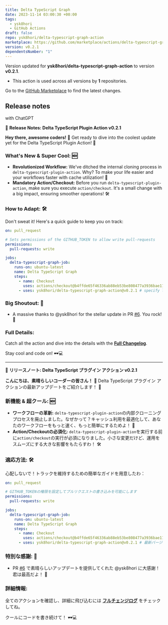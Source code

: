 ```yaml
---
title: Delta TypeScript Graph
date: 2023-11-14 03:00:30 +00:00
tags:
  - ysk8hori
  - GitHub Actions
draft: false
repo: ysk8hori/delta-typescript-graph-action
marketplace: https://github.com/marketplace/actions/delta-typescript-graph
version: v0.2.1
dependentsNumber: "1"
---
```



Version updated for **ysk8hori/delta-typescript-graph-action** to version **v0.2.1**.
- This action is used across all versions by **1** repositories.

Go to the [GitHub Marketplace](https://github.com/marketplace/actions/delta-typescript-graph) to find the latest changes.

## Release notes

with ChatGPT

🚀 **Release Notes: Delta TypeScript Plugin Action v0.2.1**

**Hey there, awesome coders!** 🌟 Get ready to dive into the coolest update yet for the Delta TypeScript Plugin Action! 🎉

### What's New & Super Cool: 🆕
- **Revolutionized Workflow:** We've ditched the internal cloning process in `delta-typescript-plugin-action`. Why? To make your life easier and your workflows faster with cache utilization! 🚀
- **Mandatory Action/Checkout:** Before you run `delta-typescript-plugin-action`, make sure you execute `action/checkout`. It's a small change with a big impact, ensuring smoother operations! 🛠️

### How to Adapt: 🛠️
Don't sweat it! Here's a quick guide to keep you on track:
```yml
on: pull_request

# Sets permissions of the GITHUB_TOKEN to allow write pull-requests
permissions:
  pull-requests: write

jobs:
  delta-typescript-graph-job:
    runs-on: ubuntu-latest
    name: Delta TypeScript Graph
    steps:
      - name: Checkout
        uses: actions/checkout@b4ffde65f46336ab88eb53be808477a3936bae11 # specify latest version
      - uses: ysk8hori/delta-typescript-graph-action@v0.2.1 # specify latest version
```

### Big Shoutout: 📢
- A massive thanks to @ysk8hori for the stellar update in PR [#6](https://github.com/ysk8hori/delta-typescript-graph-action/pull/6). You rock! 🌟

### Full Details:
Catch all the action and dive into the details with the **[Full Changelog](https://github.com/ysk8hori/delta-typescript-graph-action/compare/v0.2.0...v0.2.1)**.

Stay cool and code on! 🕶️💻

---

🚀 **リリースノート: Delta TypeScript プラグイン アクション v0.2.1**

**こんにちは、素晴らしいコーダーの皆さん！** 🌟 Delta TypeScript プラグイン アクションの最新アップデートをご紹介します！ 🎉

### 新機能 & 超クール: 🆕
- **ワークフローの革新:** `delta-typescript-plugin-action`の内部クローニングプロセスを廃止しました。なぜかって？キャッシュ利用を最適化して、あなたのワークフローをもっと速く、もっと簡単にするためよ！ 🚀
- **Action/Checkoutの必須化:** `delta-typescript-plugin-action`を実行する前に`action/checkout`の実行が必須になりました。小さな変更だけど、運用をスムーズにする大きな影響をもたらすわ！ 🛠️

### 適応方法: 🛠️
心配しないで！トラックを維持するための簡単なガイドを用意したわ：
```yml
on: pull_request

# GITHUB_TOKENの権限を設定してプルリクエストの書き込みを可能にします
permissions:
  pull-requests: write

jobs:
  delta-typescript-graph-job:
    runs-on: ubuntu-latest
    name: Delta TypeScript Graph
    steps:
      - name: Checkout
        uses: actions/checkout@b4ffde65f46336ab88eb53be808477a3936bae11 # 最新バージョンを指定
      - uses: ysk8hori/delta-typescript-graph-action@v0.2.1 # 最新バージョンを指定
```

### 特別な感謝: 📢
- PR [#6](https://github.com/ysk8hori/delta-typescript-graph-action/pull/6) で素晴らしいアップデートを提供してくれた @ysk8hori に大感謝！君は最高だよ！ 🌟

### 詳細情報:
全てのアクションを確認し、詳細に飛び込むには **[フルチェンジログ](https://github.com/ysk8hori/delta-typescript-graph-action/compare/v0.2.0...v0.2.1)** をチェックしてね。

クールにコードを書き続けて！ 🕶️💻
